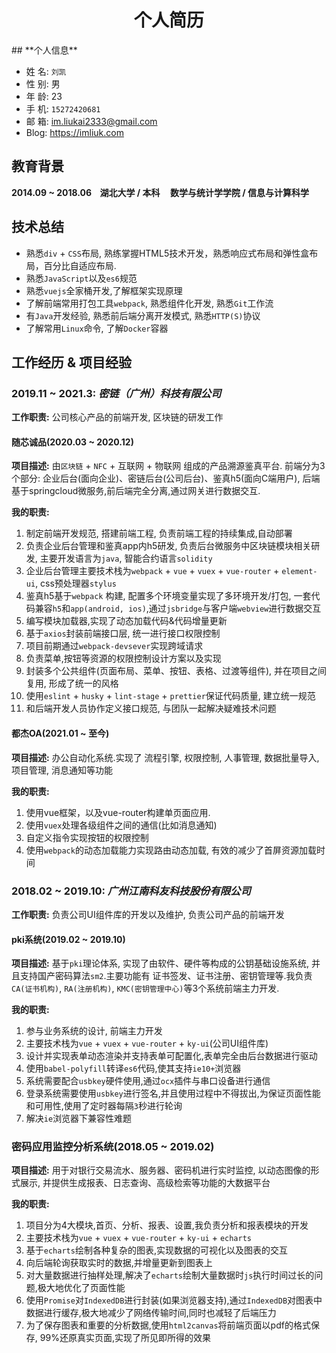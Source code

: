  <center><h1>个人简历</h1></center>
## **个人信息**

- 姓 名: `刘凯`
- 性 别: 男 
- 年 龄: 23
- 手 机: `15272420681`
- 邮 箱: <a href="mailto:im.liukai2333@gmail.com">im.liukai2333@gmail.com</a>
- Blog: <a href="https://imliuk.com" target="_blank">https://imliuk.com</a>

## 教育背景

**2014.09 ~ 2018.06&nbsp;&nbsp;&nbsp;&nbsp;湖北大学 / 本科&nbsp;&nbsp;&nbsp;&nbsp; 数学与统计学学院 / 信息与计算科学**

## **技术总结**

  - 熟悉`div` + `CSS`布局, 熟练掌握HTML5技术开发，熟悉响应式布局和弹性盒布局，百分比自适应布局.
  - 熟悉`JavaScript`以及`es6`规范
  - 熟悉`vuejs`全家桶开发,了解框架实现原理
  - 了解前端常用打包工具`webpack`, 熟悉组件化开发, 熟悉`Git`工作流
  - 有`Java`开发经验, 熟悉前后端分离开发模式, 熟悉`HTTP(S)`协议
  - 了解常用`Linux`命令, 了解`Docker`容器

## **工作经历  &  项目经验** 

### 2019.11 ~ 2021.3: *密链（广州）科技有限公司*

**工作职责:**  公司核心产品的前端开发, 区块链的研发工作

#### 随芯诚品(2020.03 ~ 2020.12)

**项目描述:**  由`区块链` + `NFC` + 互联网 + 物联网  组成的产品溯源鉴真平台. 前端分为3个部分: 企业后台(面向企业)、密链后台(公司后台)、鉴真h5(面向C端用户), 后端基于springcloud微服务,前后端完全分离,通过网关进行数据交互.

**我的职责:**  

1. 制定前端开发规范, 搭建前端工程, 负责前端工程的持续集成,自动部署
2. 负责企业后台管理和鉴真app内h5研发, 负责后台微服务中区块链模块相关研发, 主要开发语言为`java`, 智能合约语言`solidity`
3. 企业后台管理主要技术栈为`webpack` + `vue` + `vuex` + `vue-router` + `element-ui`, css预处理器`stylus`
4. 鉴真h5基于`webpack` 构建, 配置多个环境变量实现了多环境开发/打包, 一套代码兼容`h5`和`app(android, ios)`,通过`jsbridge`与客户端`webview`进行数据交互
6. 编写模块加载器,实现了动态加载代码&代码增量更新
6. 基于`axios`封装前端接口层, 统一进行接口权限控制
7. 项目前期通过`webpack-devsever`实现跨域请求
8. 负责菜单,按钮等资源的权限控制设计方案以及实现
9. 封装多个公共组件(页面布局、菜单、按钮、表格、过渡等组件), 并在项目之间复用, 形成了统一的风格
10. 使用`eslint` + `husky` + `lint-stage` + `prettier`保证代码质量, 建立统一规范
11. 和后端开发人员协作定义接口规范, 与团队一起解决疑难技术问题

#### 都杰OA(2021.01 ~ 至今)

**项目描述:** 办公自动化系统.实现了 流程引擎, 权限控制, 人事管理, 数据批量导入, 项目管理, 消息通知等功能

**我的职责:** 

1. 使用vue框架，以及vue-router构建单页面应用.
2. 使用`vuex`处理各级组件之间的通信(比如消息通知)
3. 自定义指令实现按钮的权限控制
4. 使用`webpack`的动态加载能力实现路由动态加载, 有效的减少了首屏资源加载时间

### 2018.02 ~ 2019.10: *广州江南科友科技股份有限公司*

**工作职责:**  负责公司UI组件库的开发以及维护, 负责公司产品的前端开发

#### pki系统(2019.02 ~ 2019.10)

**项目描述:**   基于`pki`理论体系, 实现了由软件、硬件等构成的公钥基础设施系统, 并且支持国产密码算法`sm2`.主要功能有 证书签发、证书注册、密钥管理等.我负责`CA(证书机构)`, `RA(注册机构)`, `KMC(密钥管理中心)`等3个系统前端主力开发.

**我的职责:**  

1. 参与业务系统的设计, 前端主力开发
2. 主要技术栈为`vue` + `vuex` + `vue-router` + `ky-ui`(公司UI组件库)
3. 设计并实现表单动态渲染并支持表单可配置化,表单完全由后台数据进行驱动
4. 使用`babel-polyfill`转译`es6`代码,使其支持`ie10+`浏览器
5. 系统需要配合`usbkey`硬件使用,通过`ocx`插件与串口设备进行通信
6. 登录系统需要使用`usbkey`进行签名,并且使用过程中不得拔出,为保证页面性能和可用性,使用了定时器每隔`3`秒进行轮询
7. 解决`ie`浏览器下兼容性难题

### 密码应用监控分析系统(2018.05 ~ 2019.02)

**项目描述:**  用于对银行交易流水、服务器、密码机进行实时监控, 以动态图像的形式展示, 并提供生成报表、日志查询、高级检索等功能的大数据平台

**我的职责:**  

1. 项目分为4大模块,首页、分析、报表、设置,我负责分析和报表模块的开发
2. 主要技术栈为`vue` + `vuex` + `vue-router` + `ky-ui` + `echarts`
3. 基于`echarts`绘制各种复杂的图表,实现数据的可视化以及图表的交互
4. 向后端轮询获取实时的数据,并增量更新到图表上
5. 对大量数据进行抽样处理,解决了`echarts`绘制大量数据时`js`执行时间过长的问题,极大地优化了页面性能
6. 使用`Promise`对`IndexedDB`进行封装(如果浏览器支持),通过`IndexedDB`对图表中数据进行缓存,极大地减少了网络传输时间,同时也减轻了后端压力
7. 为了保存图表和重要的分析数据,使用`html2canvas`将前端页面以pdf的格式保存, 99%还原真实页面,实现了所见即所得的效果
